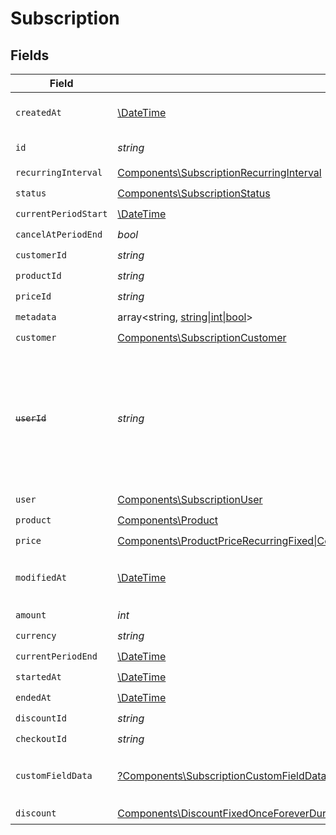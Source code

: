# Subscription


## Fields

| Field                                                                                                                                                                                                                                              | Type                                                                                                                                                                                                                                               | Required                                                                                                                                                                                                                                           | Description                                                                                                                                                                                                                                        |
| -------------------------------------------------------------------------------------------------------------------------------------------------------------------------------------------------------------------------------------------------- | -------------------------------------------------------------------------------------------------------------------------------------------------------------------------------------------------------------------------------------------------- | -------------------------------------------------------------------------------------------------------------------------------------------------------------------------------------------------------------------------------------------------- | -------------------------------------------------------------------------------------------------------------------------------------------------------------------------------------------------------------------------------------------------- |
| `createdAt`                                                                                                                                                                                                                                        | [\DateTime](https://www.php.net/manual/en/class.datetime.php)                                                                                                                                                                                      | :heavy_check_mark:                                                                                                                                                                                                                                 | Creation timestamp of the object.                                                                                                                                                                                                                  |
| `id`                                                                                                                                                                                                                                               | *string*                                                                                                                                                                                                                                           | :heavy_check_mark:                                                                                                                                                                                                                                 | The ID of the object.                                                                                                                                                                                                                              |
| `recurringInterval`                                                                                                                                                                                                                                | [Components\SubscriptionRecurringInterval](../../Models/Components/SubscriptionRecurringInterval.md)                                                                                                                                               | :heavy_check_mark:                                                                                                                                                                                                                                 | N/A                                                                                                                                                                                                                                                |
| `status`                                                                                                                                                                                                                                           | [Components\SubscriptionStatus](../../Models/Components/SubscriptionStatus.md)                                                                                                                                                                     | :heavy_check_mark:                                                                                                                                                                                                                                 | N/A                                                                                                                                                                                                                                                |
| `currentPeriodStart`                                                                                                                                                                                                                               | [\DateTime](https://www.php.net/manual/en/class.datetime.php)                                                                                                                                                                                      | :heavy_check_mark:                                                                                                                                                                                                                                 | N/A                                                                                                                                                                                                                                                |
| `cancelAtPeriodEnd`                                                                                                                                                                                                                                | *bool*                                                                                                                                                                                                                                             | :heavy_check_mark:                                                                                                                                                                                                                                 | N/A                                                                                                                                                                                                                                                |
| `customerId`                                                                                                                                                                                                                                       | *string*                                                                                                                                                                                                                                           | :heavy_check_mark:                                                                                                                                                                                                                                 | N/A                                                                                                                                                                                                                                                |
| `productId`                                                                                                                                                                                                                                        | *string*                                                                                                                                                                                                                                           | :heavy_check_mark:                                                                                                                                                                                                                                 | N/A                                                                                                                                                                                                                                                |
| `priceId`                                                                                                                                                                                                                                          | *string*                                                                                                                                                                                                                                           | :heavy_check_mark:                                                                                                                                                                                                                                 | N/A                                                                                                                                                                                                                                                |
| `metadata`                                                                                                                                                                                                                                         | array<string, [string\|int\|bool](../../Models/Components/Metadata.md)>                                                                                                                                                                            | :heavy_check_mark:                                                                                                                                                                                                                                 | N/A                                                                                                                                                                                                                                                |
| `customer`                                                                                                                                                                                                                                         | [Components\SubscriptionCustomer](../../Models/Components/SubscriptionCustomer.md)                                                                                                                                                                 | :heavy_check_mark:                                                                                                                                                                                                                                 | N/A                                                                                                                                                                                                                                                |
| ~~`userId`~~                                                                                                                                                                                                                                       | *string*                                                                                                                                                                                                                                           | :heavy_check_mark:                                                                                                                                                                                                                                 | : warning: ** DEPRECATED **: This will be removed in a future release, please migrate away from it as soon as possible.                                                                                                                            |
| `user`                                                                                                                                                                                                                                             | [Components\SubscriptionUser](../../Models/Components/SubscriptionUser.md)                                                                                                                                                                         | :heavy_check_mark:                                                                                                                                                                                                                                 | N/A                                                                                                                                                                                                                                                |
| `product`                                                                                                                                                                                                                                          | [Components\Product](../../Models/Components/Product.md)                                                                                                                                                                                           | :heavy_check_mark:                                                                                                                                                                                                                                 | A product.                                                                                                                                                                                                                                         |
| `price`                                                                                                                                                                                                                                            | [Components\ProductPriceRecurringFixed\|Components\ProductPriceRecurringCustom\|Components\ProductPriceRecurringFree](../../Models/Components/ProductPriceRecurring.md)                                                                            | :heavy_check_mark:                                                                                                                                                                                                                                 | N/A                                                                                                                                                                                                                                                |
| `modifiedAt`                                                                                                                                                                                                                                       | [\DateTime](https://www.php.net/manual/en/class.datetime.php)                                                                                                                                                                                      | :heavy_check_mark:                                                                                                                                                                                                                                 | Last modification timestamp of the object.                                                                                                                                                                                                         |
| `amount`                                                                                                                                                                                                                                           | *int*                                                                                                                                                                                                                                              | :heavy_check_mark:                                                                                                                                                                                                                                 | N/A                                                                                                                                                                                                                                                |
| `currency`                                                                                                                                                                                                                                         | *string*                                                                                                                                                                                                                                           | :heavy_check_mark:                                                                                                                                                                                                                                 | N/A                                                                                                                                                                                                                                                |
| `currentPeriodEnd`                                                                                                                                                                                                                                 | [\DateTime](https://www.php.net/manual/en/class.datetime.php)                                                                                                                                                                                      | :heavy_check_mark:                                                                                                                                                                                                                                 | N/A                                                                                                                                                                                                                                                |
| `startedAt`                                                                                                                                                                                                                                        | [\DateTime](https://www.php.net/manual/en/class.datetime.php)                                                                                                                                                                                      | :heavy_check_mark:                                                                                                                                                                                                                                 | N/A                                                                                                                                                                                                                                                |
| `endedAt`                                                                                                                                                                                                                                          | [\DateTime](https://www.php.net/manual/en/class.datetime.php)                                                                                                                                                                                      | :heavy_check_mark:                                                                                                                                                                                                                                 | N/A                                                                                                                                                                                                                                                |
| `discountId`                                                                                                                                                                                                                                       | *string*                                                                                                                                                                                                                                           | :heavy_check_mark:                                                                                                                                                                                                                                 | N/A                                                                                                                                                                                                                                                |
| `checkoutId`                                                                                                                                                                                                                                       | *string*                                                                                                                                                                                                                                           | :heavy_check_mark:                                                                                                                                                                                                                                 | N/A                                                                                                                                                                                                                                                |
| `customFieldData`                                                                                                                                                                                                                                  | [?Components\SubscriptionCustomFieldData](../../Models/Components/SubscriptionCustomFieldData.md)                                                                                                                                                  | :heavy_minus_sign:                                                                                                                                                                                                                                 | Key-value object storing custom field values.                                                                                                                                                                                                      |
| `discount`                                                                                                                                                                                                                                         | [Components\DiscountFixedOnceForeverDurationBase\|Components\DiscountFixedRepeatDurationBase\|Components\DiscountPercentageOnceForeverDurationBase\|Components\DiscountPercentageRepeatDurationBase](../../Models/Components/SubscriptionDiscount.md) | :heavy_check_mark:                                                                                                                                                                                                                                 | N/A                                                                                                                                                                                                                                                |